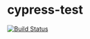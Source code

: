 # cypress-test

[![Build Status](https://travis-ci.org/Glinkis/cypress-test.svg?branch=master)](https://travis-ci.org/Glinkis/cypress-test)
